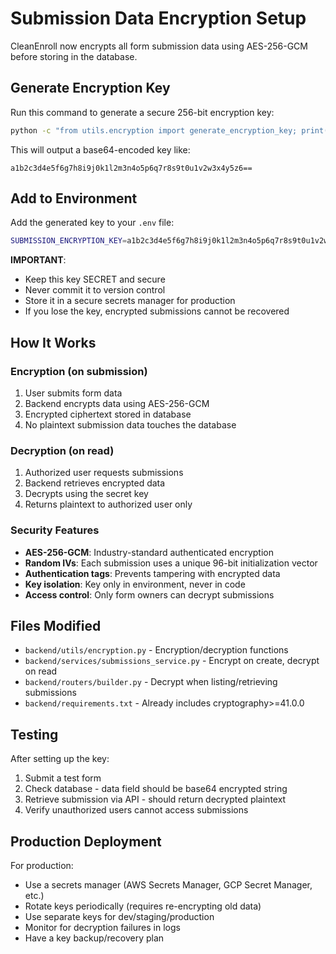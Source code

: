 # Submission Data Encryption Setup

CleanEnroll now encrypts all form submission data using AES-256-GCM before storing in the database.

## Generate Encryption Key

Run this command to generate a secure 256-bit encryption key:

```bash
python -c "from utils.encryption import generate_encryption_key; print(generate_encryption_key())"
```

This will output a base64-encoded key like:
```
a1b2c3d4e5f6g7h8i9j0k1l2m3n4o5p6q7r8s9t0u1v2w3x4y5z6==
```

## Add to Environment

Add the generated key to your `.env` file:

```bash
SUBMISSION_ENCRYPTION_KEY=a1b2c3d4e5f6g7h8i9j0k1l2m3n4o5p6q7r8s9t0u1v2w3x4y5z6==
```

**IMPORTANT**: 
- Keep this key SECRET and secure
- Never commit it to version control
- Store it in a secure secrets manager for production
- If you lose the key, encrypted submissions cannot be recovered

## How It Works

### Encryption (on submission)
1. User submits form data
2. Backend encrypts data using AES-256-GCM
3. Encrypted ciphertext stored in database
4. No plaintext submission data touches the database

### Decryption (on read)
1. Authorized user requests submissions
2. Backend retrieves encrypted data
3. Decrypts using the secret key
4. Returns plaintext to authorized user only

### Security Features
- **AES-256-GCM**: Industry-standard authenticated encryption
- **Random IVs**: Each submission uses a unique 96-bit initialization vector
- **Authentication tags**: Prevents tampering with encrypted data
- **Key isolation**: Key only in environment, never in code
- **Access control**: Only form owners can decrypt submissions

## Files Modified

- `backend/utils/encryption.py` - Encryption/decryption functions
- `backend/services/submissions_service.py` - Encrypt on create, decrypt on read
- `backend/routers/builder.py` - Decrypt when listing/retrieving submissions
- `backend/requirements.txt` - Already includes cryptography>=41.0.0

## Testing

After setting up the key:

1. Submit a test form
2. Check database - data field should be base64 encrypted string
3. Retrieve submission via API - should return decrypted plaintext
4. Verify unauthorized users cannot access submissions

## Production Deployment

For production:
- Use a secrets manager (AWS Secrets Manager, GCP Secret Manager, etc.)
- Rotate keys periodically (requires re-encrypting old data)
- Use separate keys for dev/staging/production
- Monitor for decryption failures in logs
- Have a key backup/recovery plan

